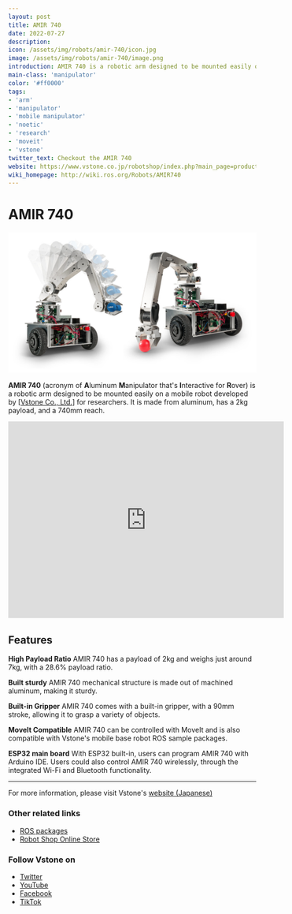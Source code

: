 ```yaml
---
layout: post
title: AMIR 740
date: 2022-07-27
description:
icon: /assets/img/robots/amir-740/icon.jpg
image: /assets/img/robots/amir-740/image.png
introduction: AMIR 740 is a robotic arm designed to be mounted easily on a mobile robot for researchers. It is made from aluminum, has a 2kg payload, and a 740mm reach.
main-class: 'manipulator'
color: '#ff0000'
tags:
- 'arm'
- 'manipulator'
- 'mobile manipulator'
- 'noetic'
- 'research'
- 'moveit'
- 'vstone'
twitter_text: Checkout the AMIR 740
website: https://www.vstone.co.jp/robotshop/index.php?main_page=product_info&products_id=5348
wiki_homepage: http://wiki.ros.org/Robots/AMIR740
---
```


# AMIR 740

![AMIR_740_image](/assets/img/robots/amir-740/image.png)

**AMIR 740** (acronym of **A**luminum **M**anipulator that's **I**nteractive for **R**over) is a robotic arm designed to be mounted easily on a mobile robot developed by [[Vstone Co., Ltd.](https://www.vstone.co.jp/english/index.html)] for researchers. It is made from aluminum, has a 2kg payload, and a 740mm reach.

<iframe width="560" height="399" src="https://www.youtube.com/embed/YGMr6m95MDk" title="YouTube video player" frameborder="0" allow="accelerometer; autoplay; clipboard-write; encrypted-media; gyroscope; picture-in-picture" allowfullscreen></iframe>

## Features

**High Payload Ratio** 
AMIR 740 has a payload of 2kg and weighs just around 7kg, with a 28.6% payload ratio.

**Built sturdy** 
AMIR 740 mechanical structure is made out of machined aluminum, making it sturdy.

**Built-in Gripper** 
AMIR 740 comes with a built-in gripper, with a 90mm stroke, allowing it to grasp a variety of objects.

**MoveIt Compatible**
AMIR 740 can be controlled with MoveIt and is also compatible with Vstone's mobile base robot ROS sample packages.

**ESP32 main board**
With ESP32 built-in, users can program AMIR 740 with Arduino IDE. Users could also control AMIR 740 wirelessly, through the integrated Wi-Fi and Bluetooth functionality.

---
For more information, please visit Vstone's [website (Japanese)](https://www.vstone.co.jp/robotshop/index.php?main_page=product_info&products_id=5348)

### Other related links
- [ROS packages](https://github.com/vstoneofficial/amir740_ros)
- [Robot Shop Online Store](https://www.vstone.co.jp/robotshop/index.php?main_page=product_info&products_id=5348)

### Follow Vstone on
- [Twitter](https://twitter.com/vstone_) 
- [YouTube](https://www.youtube.com/user/vstonevstone)
- [Facebook](https://www.facebook.com/vstonerobotshop/)
- [TikTok](https://www.tiktok.com/@vstone0804)
